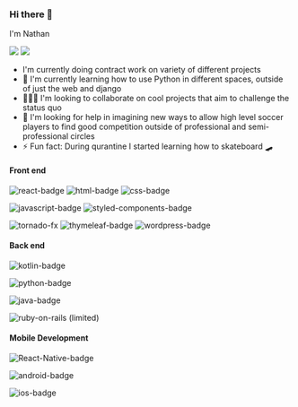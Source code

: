 
### Hi there 👋
I'm Nathan


<a href="https://twitter.com/natiboi__"> <img src="https://img.shields.io/badge/twitter-%231DA1F2.svg?&style=for-the-badge&logo=twitter&logoColor=white" /></a>
<a href="https://www.linkedin.com/in/nathan-shanko-5330b4a8/"><img src="https://img.shields.io/badge/linkedin-%230077B5.svg?&style=for-the-badge&logo=linkedin&logoColor=white" /></a>
![[](https://img.shields.io/badge/My_Portfolio-000000?&style=for-the-badge)](https://shanko.dev) 

- I'm currently doing contract work on variety of different projects
- :book: I'm currently learning how to use Python in different spaces, outside of just the web and django
- :people_holding_hands: I'm looking to collaborate on cool projects that aim to challenge the status quo
- :thinking: I'm looking for help in imagining new ways to allow high level soccer players to find good competition outside of professional and semi-professional circles
- :zap: Fun fact: During qurantine I started learning how to skateboard :skateboard:

#### Front end

![react-badge](https://img.shields.io/badge/react-%2361DBFB.svg?&style=for-the-badge&logo=react&logoColor=white)
![html-badge](https://img.shields.io/badge/html5%20-%23e34f26.svg?&style=for-the-badge&logo=html5&logoColor=white)
![css-badge](https://img.shields.io/badge/css3%20-%231572B6.svg?&style=for-the-badge&logo=css3&logoColor=white)

![javascript-badge](https://img.shields.io/badge/javascript%20-%23F7DF1E.svg?&style=for-the-badge&logo=javascript&logoColor=white)
![styled-components-badge](https://img.shields.io/badge/styledcomponents%20-%23db7093.svg?&style=for-the-badge&logo=styled-components&logoColor=white)

![tornado-fx](https://img.shields.io/badge/TornadoFX-%23000000.svg?&style=for-the-badge)
![thymeleaf-badge](https://img.shields.io/badge/Thymeleaf-%234D7306.svg?&style=for-the-badge)
![wordpress-badge](https://img.shields.io/badge/wordpress-%2321759b.svg?&style=for-the-badge&logo=wordpress&logoColor=white)


#### Back end

![kotlin-badge](https://img.shields.io/badge/kotlin-%230095D5.svg?&style=for-the-badge&logo=kotlin&logoColor=white)

![python-badge](https://img.shields.io/badge/python-%233776AB.svg?&style=for-the-badge&logo=python&logoColor=white)

![java-badge](https://img.shields.io/badge/java-%23ED8B00.svg?&style=for-the-badge&logo=java&logoColor=white)

![ruby-on-rails](https://img.shields.io/badge/rails%20-%23CC0000.svg?&style=for-the-badge&logo=ruby-on-rails&logoColor=white) (limited)


#### Mobile Development
![React-Native-badge](https://img.shields.io/badge/React_Native-%23000000.svg?&style=for-the-badge&logo=react&logoColor=2361DBFB)

![android-badge](https://img.shields.io/badge/Android-3DDC84?logo=android&logoColor=white&style=for-the-badge)

![ios-badge](https://img.shields.io/badge/iOS-000000?logo=ios&logoColor=white&style=for-the-badge)



<!--
**natibekele/natibekele** is a ✨ _special_ ✨ repository because its `README.md` (this file) appears on your GitHub profile.

Here are some ideas to get you started:

- 🔭 I’m currently working on ...
- 🌱 I’m currently learning ...
- 👯 I’m looking to collaborate on ...
- 🤔 I’m looking for help with ...
- 💬 Ask me about ...
- 📫 How to reach me: ...
- 😄 Pronouns: ...
- ⚡ Fun fact: ...
-->
